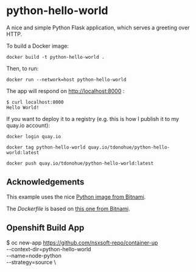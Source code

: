 # python-hello-world

A nice and simple Python Flask application, which serves a greeting over HTTP.

To build a Docker image:

    docker build -t python-hello-world .

Then, to run:

    docker run --network=host python-hello-world

The app will respond on <http://localhost:8000> :

    $ curl localhost:8000
    Hello World!

If you want to deploy it to a registry (e.g. this is how I publish it to my quay.io account):

    docker login quay.io

    docker tag python-hello-world quay.io/tdonohue/python-hello-world:latest

    docker push quay.io/tdonohue/python-hello-world:latest

## Acknowledgements

This example uses the nice [Python image from Bitnami][image].

The _Dockerfile_ is based on [this one from Bitnami][dockerfile].

## Openshift Build App

$ oc new-app https://github.com/nsxsoft-repo/container-up \
    --context-dir=python-hello-world  \
    --name=node-python \
    --strategy=source \


[dockerfile]: https://github.com/bitnami/bitnami-docker-python/blob/master/example/Dockerfile
[image]: https://bitnami.com/stack/python/containers
